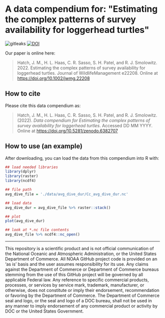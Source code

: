 # A data compendium for: "Estimating the complex patterns of survey availability for loggerhead turtles"

![gitleaks](https://github.com/jmhatch-NOAA/READ-PSB-TE-Hatch_et_al_XXXX_jwildlmanage/actions/workflows/secretScan.yml/badge.svg) 
[![DOI](https://zenodo.org/badge/359927545.svg)](https://zenodo.org/badge/latestdoi/359927545)

Our paper is online here:

> Hatch, J. M., H. L. Haas, C. R. Sasso, S. H. Patel, and R. J. Smolowitz. 2022. Estimating the complex patterns of survey availability for loggerhead turtles. Journal of WildlifeManagement e22208. Online at <https://doi.org/10.1002/jwmg.22208>
>

## How to cite

Please cite this data compendium as:

> Hatch, J. M., H. L. Haas, C. R. Sasso, S. H. Patel, and R. J. Smolowitz. (2022). *Data compendium for Estimating the complex patterns of survey availability for loggerhead turtles*. Accessed DD MM YYYY. Online at <https://doi.org/10.5281/zenodo.6382707>
> 

## How to use (an example)

After downloading, you can load the data from this compendium into R with:
```r
## load needed libraries
library(dplyr)
library(raster)
library(ncdf4)

## file path
avg_dive_file = './data/avg_dive_dur/Cc_avg_dive_dur.nc'

## load data
avg_dive_dur = avg_dive_file %>% raster::stack()

## plot
plot(avg_dive_dur)

## look at *.nc file contents
avg_dive_file %>% ncdf4::nc_open()
```

---
This repository is a scientific product and is not official communication of the National Oceanic and Atmospheric Administration, or the United States Department of Commerce. All NOAA GitHub project code is provided on an ‘as is’ basis and the user assumes responsibility for its use. Any claims against the Department of Commerce or Department of Commerce bureaus stemming from the use of this GitHub project will be governed by all applicable Federal law. Any reference to specific commercial products, processes, or services by service mark, trademark, manufacturer, or otherwise, does not constitute or imply their endorsement, recommendation or favoring by the Department of Commerce. The Department of Commerce seal and logo, or the seal and logo of a DOC bureau, shall not be used in any manner to imply endorsement of any commercial product or activity by DOC or the United States Government.
